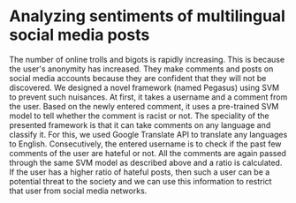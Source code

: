 # Analyzing sentiments of multilingual social media posts
The number of online trolls and bigots is rapidly increasing. This is because the user's anonymity has increased. They make comments and posts on social media accounts because they are confident that they will not be discovered. We designed a novel framework (named Pegasus) using SVM to prevent such nuisances. At first, it takes a username and a comment from the user. Based on the newly entered comment, it uses a pre-trained SVM model to tell whether the comment is racist or not. The speciality of the presented framework is that it can take comments on any language and classify it. For this, we used Google Translate API to translate any languages to English. Consecutively, the entered username is to check if the past few comments of the user are hateful or not. All the comments are again passed through the same SVM model as described above and a ratio is calculated. If the user has a higher ratio of hateful posts, then such a user can be a potential threat to the society and we can use this information to restrict that user from social media networks.

